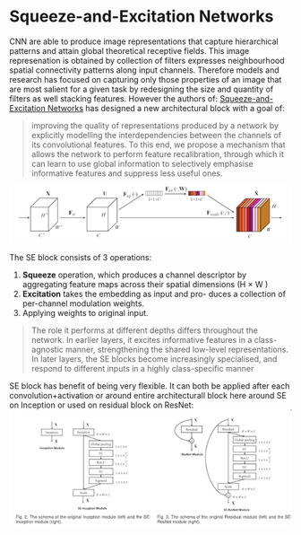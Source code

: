 # Squeeze-and-Excitation Networks
CNN are able to produce image representations that capture hierarchical patterns and attain global theoretical receptive fields. This image represenation is obtained by collection of filters expresses neighbourhood spatial connectivity patterns along input channels. Therefore models and research has focused on capturing only those properties of an image that are most salient for a given task by redesigning the size and quantity of filters as well stacking features. However the authors of: [Squeeze-and-Excitation Networks](https://arxiv.org/abs/1709.01507) has designed a new architectural block with a goal of:

> improving the quality of representations produced by a network by explicitly modelling the interdependencies between the channels of its convolutional features. To this end, we propose a mechanism that allows the network to perform feature recalibration, through which it can learn to use global information to selectively emphasise informative features and suppress less useful ones.

![alt text](resources/senet-architecture.png "Arch")

The SE block consists of 3 operations:
1. **Squeeze** operation, which produces a channel descriptor by aggregating feature maps across their spatial dimensions (H × W )
1. **Excitation** takes the embedding as input and pro- duces a collection of per-channel modulation weights.
1. Applying weights to original input. 


>  The role it performs at different depths differs throughout the network. In earlier layers, it excites informative features in a class-agnostic manner, strengthening the shared low-level representations. In later layers, the SE blocks become increasingly specialised, and respond to different inputs in a highly class-specific manner

SE block has benefit of being very flexible. It can both be applied after each convolution+activation or around entire architecturall block here around SE on Inception or used on residual block on ResNet:
![alt text](resources/senet-blocks.png "Arch")

